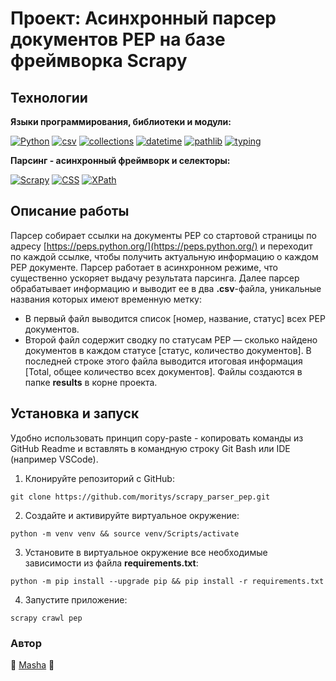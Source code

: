 # Проект: Асинхронный парсер документов PEP на базе фреймворка Scrapy

## Технологии

**Языки программирования, библиотеки и модули:**

[![Python](https://camo.githubusercontent.com/379083b338a68bfd9bd32310ef6977b5fa873b08f25c152445fa935f96e8d4fe/68747470733a2f2f696d672e736869656c64732e696f2f62616467652f707974686f6e2d332e37253230253743253230332e38253230253743253230332e39253230253743253230332e3130253230253743253230332e31312d626c75653f6c6f676f3d707974686f6e)](https://www.python.org/)  [![csv](https://camo.githubusercontent.com/e4cdc39d2b4b463ec3d2e5b3e3aba91b06e59e7701781dd3e387e2bcdc6c7b3f/68747470733a2f2f696d672e736869656c64732e696f2f62616467652f2d6373762d3436343634363f6c6f676f3d707974686f6e)](https://docs.python.org/3/library/csv.html)  [![collections](https://camo.githubusercontent.com/1ed320671d95188c056db15dd744ad654a6cdc718b918688896e1ec4303a510d/68747470733a2f2f696d672e736869656c64732e696f2f62616467652f2d636f6c6c656374696f6e732d3436343634363f6c6f676f3d707974686f6e)](https://docs.python.org/3/library/collections.html)  [![datetime](https://camo.githubusercontent.com/488e81e39f6ba3fd429ea6ae13986930ef4022d044b20f2889eddb1138a2f93f/68747470733a2f2f696d672e736869656c64732e696f2f62616467652f2d6461746574696d652d3436343634363f6c6f676f3d707974686f6e)](https://docs.python.org/3/library/datetime.html)  [![pathlib](https://camo.githubusercontent.com/fd0a6454ee005dc73ea7f634b37d1d02a0f74034997f4b3893953abe96f2b0ec/68747470733a2f2f696d672e736869656c64732e696f2f62616467652f2d706174686c69622d3436343634363f6c6f676f3d707974686f6e)](https://docs.python.org/3/library/pathlib.html)  [![typing](https://camo.githubusercontent.com/3c4d74331bd508f82b86be695faf9e4089c7033e8a169067bfdf9975970681b6/68747470733a2f2f696d672e736869656c64732e696f2f62616467652f2d747970696e672d3436343634363f6c6f676f3d507974686f6e)](https://docs.python.org/3/library/typing.html)

**Парсинг - асинхронный фреймворк и селекторы:**

[![Scrapy](https://camo.githubusercontent.com/e3637e48ab75ede9889b7478a3c4d70970cd8d86a61d4639f8686c44091fe1dc/68747470733a2f2f696d672e736869656c64732e696f2f62616467652f2d5363726170792d3436343634363f6c6f676f3d536372617079)](https://docs.scrapy.org/en/latest/)  [![CSS](https://camo.githubusercontent.com/4441d3e8a2b72db6bff2fd89f4086fd49aee4d006f19535b5b78c25bd5979d09/68747470733a2f2f696d672e736869656c64732e696f2f62616467652f2d4353535f73656c6563746f72732d3436343634363f6c6f676f3d435353)](https://docs.scrapy.org/en/latest/topics/selectors.html#extensions-to-css-selectors)  [![XPath](https://camo.githubusercontent.com/5b61b5a89a2c585394e1ef466eb84eff753e073a7bf45df869cdb8865decb5c7/68747470733a2f2f696d672e736869656c64732e696f2f62616467652f2d58506174685f73656c6563746f72732d3436343634363f6c6f676f3d5850617468)](https://docs.scrapy.org/en/latest/topics/selectors.html#working-with-xpaths)

## Описание работы

Парсер собирает ссылки на документы PEP со стартовой страницы по адресу  [https://peps.python.org/](https://peps.python.org/)  и переходит по каждой ссылке, чтобы получить актуальную информацию о каждом PEP документе. Парсер работает в асинхронном режиме, что существенно ускоряет выдачу результата парсинга. Далее парсер обрабатывает информацию и выводит ее в два  **.csv**-файла, уникальные названия которых имеют временную метку:

- В первый файл выводится список [номер, название, статус] всех PEP документов.
- Второй файл содержит сводку по статусам PEP — сколько найдено документов в каждом статусе [статус, количество документов]. В последней строке этого файла выводится итоговая информация [Total, общее количество всех документов]. Файлы создаются в папке  **results**  в корне проекта.

## Установка и запуск

Удобно использовать принцип copy-paste - копировать команды из GitHub Readme и вставлять в командную строку Git Bash или IDE (например VSCode).

1. Клонируйте репозиторий с GitHub:

```
git clone https://github.com/moritys/scrapy_parser_pep.git
```

2. Создайте и активируйте виртуальное окружение:

```
python -m venv venv && source venv/Scripts/activate
```

3. Установите в виртуальное окружение все необходимые зависимости из файла  **requirements.txt**:

```
python -m pip install --upgrade pip && pip install -r requirements.txt
```

4. Запустите приложение:

```
scrapy crawl pep
```

### Автор

🌸 [Masha](https://github.com/moritys) 🌸
